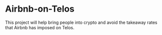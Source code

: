 # Airbnb-on-Telos
This project will help bring people into crypto and avoid the takeaway rates that Airbnb has imposed on Telos. 
